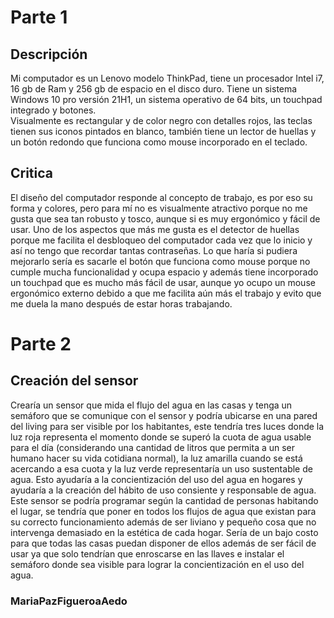 # Parte 1 
## Descripción 
Mi computador es un Lenovo modelo ThinkPad, tiene un procesador Intel i7, 16 gb de Ram y 256 gb de espacio en el disco duro. Tiene un sistema Windows 10 pro versión 21H1, un sistema operativo de 64 bits, un touchpad integrado y botones.  
Visualmente es rectangular y de color negro con detalles rojos, las teclas tienen sus iconos pintados en blanco, también tiene un lector de huellas y un botón redondo que funciona como mouse incorporado en el teclado.
## Critica
El diseño del computador responde al concepto de trabajo, es por eso su forma y colores, pero para mí no es visualmente atractivo porque no me gusta que sea tan robusto y tosco, aunque si es muy ergonómico y fácil de usar. Uno de los aspectos que más me gusta es el detector de huellas porque me facilita el desbloqueo del computador cada vez que lo inicio y así no tengo que recordar tantas contraseñas. Lo que haría si pudiera mejorarlo sería es sacarle el botón que funciona como mouse porque no cumple mucha funcionalidad y ocupa espacio y además tiene incorporado un touchpad que es mucho más fácil de usar, aunque yo ocupo un mouse ergonómico externo debido a que me facilita aún más el trabajo y evito que me duela la mano después de estar horas trabajando.    
# Parte 2
## Creación del sensor
Crearía un sensor que mida el flujo del agua en las casas y tenga un semáforo que se comunique con el sensor y podría ubicarse en una pared del living para ser visible por los habitantes, este tendría tres luces donde la luz roja representa el momento donde se superó la cuota de agua usable para el día (considerando una cantidad de litros que permita a un ser humano hacer su vida cotidiana normal), la luz amarilla cuando se está acercando a esa cuota y la luz verde representaría un uso sustentable de agua. Esto ayudaría a la concientización del uso del agua en hogares y ayudaría a la creación del hábito de uso consiente y responsable de agua. 
Este sensor se podría programar según la cantidad de personas habitando el lugar, se tendría que poner en todos los flujos de agua que existan para su correcto funcionamiento además de ser liviano y pequeño cosa que no intervenga demasiado en la estética de cada hogar.
Sería de un bajo costo para que todas las casas puedan disponer de ellos además de ser fácil de usar ya que solo tendrían que enroscarse en las llaves e instalar el semáforo donde sea visible para lograr la concientización en el uso del agua. 
### MariaPazFigueroaAedo
